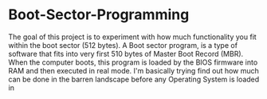 # Boot-Sector-Programming
The goal of this project is to experiment with how much functionality you fit within the boot sector (512 bytes). A Boot sector program, is a type of software that fits into very first 510 bytes of Master Boot Record (MBR). When the computer boots, this program is loaded by the BIOS firmware into RAM and then executed in real mode. I'm basically trying find out how much can be done in the barren landscape before any Operating System is loaded in
